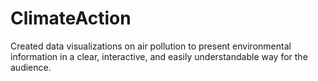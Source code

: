 # ClimateAction
Created data visualizations on air pollution to present environmental information in a clear, interactive, and easily understandable way for the audience.
